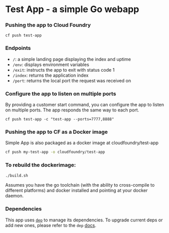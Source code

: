 # Test App - a simple Go webapp

### Pushing the app to Cloud Foundry

```
cf push test-app
```

### Endpoints

- `/`: a simple landing page displaying the index and uptime
- `/env`: displays environment variables
- `/exit`: instructs the app to exit with status code 1
- `/index`: returns the application index
- `/port`: returns the local port the request was received on

### Configure the app to listen on multiple ports

By providing a customer start command, you can configure the app to listen on multiple ports. The app responds the same way to each port.
```
cf push test-app -c "test-app --ports=7777,8888"
```

### Pushing the app to CF as a Docker image

Simple App is also packaged as a docker image at cloudfoundry/test-app

```bash
cf push my-test-app -o cloudfoundry/test-app
```

### To rebuild the dockerimage:

```bash
./build.sh
```

Assumes you have the go toolchain (with the ability to cross-compile to different platforms) and docker installed and pointing at your docker daemon.

### Dependencies
This app uses [`dep`](https://golang.github.io/dep/) to manage its dependencies. To upgrade current deps or add new ones, please refer to the `dep` [docs](https://golang.github.io/dep/docs/introduction.html).

